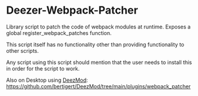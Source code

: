 # Deezer-Webpack-Patcher
Library script to patch the code of webpack modules at runtime. Exposes a global register_webpack_patches function.

This script itself has no functionality other than providing functionality to other scripts.

Any script using this script should mention that the user needs to install this in order for the script to work.

Also on Desktop using [DeezMod](https://github.com/bertigert/DeezMod): https://github.com/bertigert/DeezMod/tree/main/plugins/webpack_patcher
